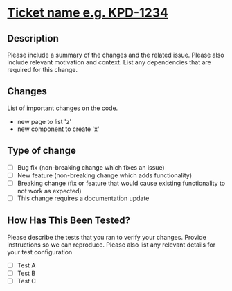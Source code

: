 # [Ticket name e.g. KPD-1234](url)

## Description

Please include a summary of the changes and the related issue. Please also include relevant motivation and context. List any dependencies that are required for this change.

## Changes
List of important changes on the code. 
- new page to list 'z'
- new component to create 'x'

## Type of change

- [ ] Bug fix (non-breaking change which fixes an issue)
- [ ] New feature (non-breaking change which adds functionality)
- [ ] Breaking change (fix or feature that would cause existing functionality to not work as expected)
- [ ] This change requires a documentation update

## How Has This Been Tested?

Please describe the tests that you ran to verify your changes. Provide instructions so we can reproduce. Please also list any relevant details for your test configuration

- [ ] Test A
- [ ] Test B
- [ ] Test C